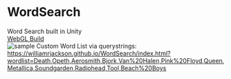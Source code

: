 # WordSearch
Word Search built in Unity    
[WebGL Build](https://williamrjackson.github.io/WordSearch/index.html)    
![sample](WordSearch.gif)
Custom Word List via querystrings: https://williamrjackson.github.io/WordSearch/index.html?wordlist=Death,Opeth,Aerosmith,Bjork,Van%20Halen,Pink%20Floyd,Queen,Metallica,Soundgarden,Radiohead,Tool,Beach%20Boys
